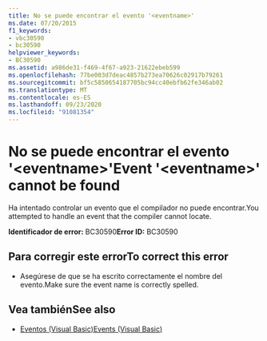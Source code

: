 ```yaml
---
title: No se puede encontrar el evento '<eventname>'
ms.date: 07/20/2015
f1_keywords:
- vbc30590
- bc30590
helpviewer_keywords:
- BC30590
ms.assetid: a986de31-f469-4f67-a923-21622ebeb599
ms.openlocfilehash: 77be003d7deac4857b273ea70626c02917b79261
ms.sourcegitcommit: bf5c5850654187705bc94cc40ebfb62fe346ab02
ms.translationtype: MT
ms.contentlocale: es-ES
ms.lasthandoff: 09/23/2020
ms.locfileid: "91081354"
---
```

# <a name="event-eventname-cannot-be-found"></a><span data-ttu-id="1d569-102">No se puede encontrar el evento '\<eventname>'</span><span class="sxs-lookup"><span data-stu-id="1d569-102">Event '\<eventname>' cannot be found</span></span>

<span data-ttu-id="1d569-103">Ha intentado controlar un evento que el compilador no puede encontrar.</span><span class="sxs-lookup"><span data-stu-id="1d569-103">You attempted to handle an event that the compiler cannot locate.</span></span>  
  
 <span data-ttu-id="1d569-104">**Identificador de error:** BC30590</span><span class="sxs-lookup"><span data-stu-id="1d569-104">**Error ID:** BC30590</span></span>  
  
## <a name="to-correct-this-error"></a><span data-ttu-id="1d569-105">Para corregir este error</span><span class="sxs-lookup"><span data-stu-id="1d569-105">To correct this error</span></span>  
  
- <span data-ttu-id="1d569-106">Asegúrese de que se ha escrito correctamente el nombre del evento.</span><span class="sxs-lookup"><span data-stu-id="1d569-106">Make sure the event name is correctly spelled.</span></span>  
  
## <a name="see-also"></a><span data-ttu-id="1d569-107">Vea también</span><span class="sxs-lookup"><span data-stu-id="1d569-107">See also</span></span>

- [<span data-ttu-id="1d569-108">Eventos (Visual Basic)</span><span class="sxs-lookup"><span data-stu-id="1d569-108">Events (Visual Basic)</span></span>](../programming-guide/language-features/events/index.md)
